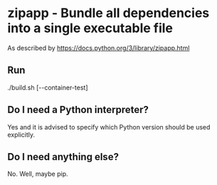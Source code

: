# zipapp - Bundle all dependencies into a single executable file

As described by https://docs.python.org/3/library/zipapp.html

## Run

./build.sh [--container-test]

## Do I need a Python interpreter?

Yes and it is advised to specify which Python version should be used explicitly.

## Do I need anything else?

No. Well, maybe pip.

